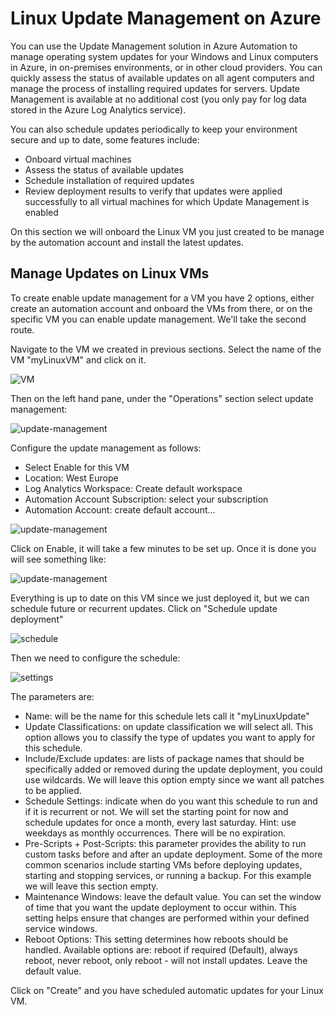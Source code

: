 Linux Update Management on Azure
==========================================
You can use the Update Management solution in Azure Automation to manage operating system updates for your Windows and Linux computers in Azure, in on-premises environments, or in other cloud providers. You can quickly assess the status of available updates on all agent computers and manage the process of installing required updates for servers. Update Management is available at no additional cost (you only pay for log data stored in the Azure Log Analytics service).

You can also schedule updates periodically to keep your environment secure and up to date, some features include: 
- Onboard virtual machines
- Assess the status of available updates
- Schedule installation of required updates
- Review deployment results to verify that updates were applied successfully to all virtual machines for which Update Management is enabled

On this section we will onboard the Linux VM you just created to be manage by the automation account and install the latest updates. 

Manage Updates on Linux VMs
--------------------------------
To create enable update management for a VM you have 2 options, either create an automation account and onboard the VMs from there, or on the specific VM you can enable update management. We'll take the second route. 

Navigate to the VM we created in previous sections. Select the name of the VM "myLinuxVM" and click on it. 

![VM](/images/updates/VM.jpg)

Then on the left hand pane, under the "Operations" section select update management:

![update-management](/images/updates/update-management.jpg)

Configure the update management as follows: 

- Select Enable for this VM
- Location: West Europe
- Log Analytics Workspace: Create default workspace
- Automation Account Subscription: select your subscription
- Automation Account: create default account...

![update-management](/images/updates/update-management-settings.JPG)

Click on Enable, it will take a few minutes to be set up. Once it is done you will see something like: 

![update-management](/images/updates/update-management-done.JPG)

Everything is up to date on this VM since we just deployed it, but we can schedule future or recurrent updates. Click on "Schedule update deployment"

![schedule](/images/updates/schedule.jpg)

Then we need to configure the schedule: 

![settings](/images/updates/settings.JPG)

The parameters are:

- Name: will be the name for this schedule lets call it "myLinuxUpdate"
- Update Classifications: on update classification we will select all. This  option allows you to classify the type of updates you want to apply for this schedule. 
- Include/Exclude updates: are lists of package names that should be specifically added or removed during the update deployment, you could use wildcards. We will leave this option empty since we want all patches to be applied. 
- Schedule Settings: indicate when do you want this schedule to run and if it is recurrent or not. We will set the starting point for now and schedule updates for once a month, every last saturday. Hint: use weekdays as monthly occurrences. There will be no expiration.
- Pre-Scripts + Post-Scripts: this parameter provides the ability to run custom tasks before and after an update deployment. Some of the more common scenarios include starting VMs before deploying updates, starting and stopping services, or running a backup. For this example we will leave this section empty.
- Maintenance Windows:  leave the default value. You can set the window of time that you want the update deployment to occur within. This setting helps ensure that changes are performed within your defined service windows.
- Reboot Options: This setting determines how reboots should be handled. Available options are: reboot if required (Default), always reboot, never reboot, only reboot - will not install updates. Leave the default value.

Click on "Create" and you have scheduled automatic updates for your Linux VM. 